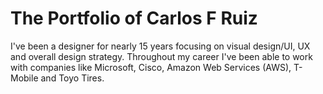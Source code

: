 # The Portfolio of Carlos F Ruiz

I've been a designer for nearly 15 years focusing on visual design/UI, UX and overall design strategy. Throughout my career I've been able to work with companies like Microsoft, Cisco, Amazon Web Services (AWS), T-Mobile and Toyo Tires. 

